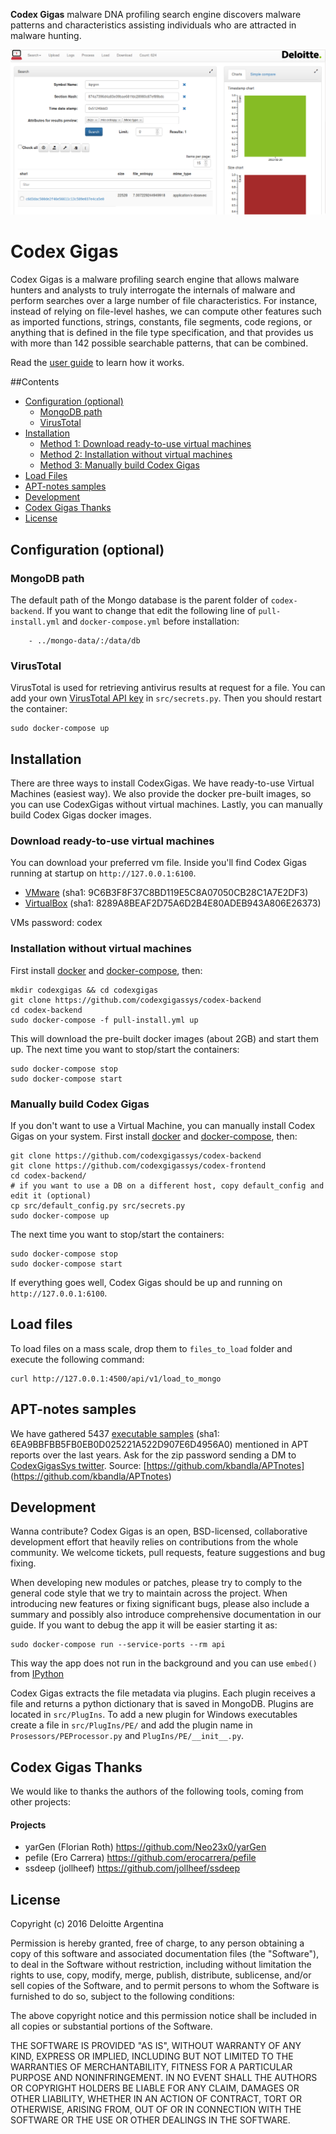 **Codex Gigas** malware DNA profiling search engine discovers malware patterns and characteristics assisting individuals who are attracted in malware hunting.

![img](doc/47-preview.png?raw=true) 

# Codex Gigas
Codex Gigas is a malware profiling search engine that allows malware hunters and analysts to truly interrogate the internals of malware and perform searches over a large number of file characteristics. For instance, instead of relying on file-level hashes, we can compute other features such as imported functions, strings, constants, file segments, code regions, or anything that is defined in the file type specification, and that provides us with more than 142 possible searchable patterns, that can be combined.

Read the [user guide](doc/user-guide.md) to learn how it works.

##Contents
* [Configuration (optional)](#configuration-optional)
    * [MongoDB path](#mongodb-path)
    * [VirusTotal](#virustotal)
* [Installation](#installation)
    * [Method 1: Download ready-to-use virtual machines](#download-ready-to-use-virtual-machines)
    * [Method 2: Installation without virtual machines](#installation-without-virtual-machines)
    * [Method 3: Manually build Codex Gigas](#manually-build-codex-gigas)
* [Load Files](#load-files)
* [APT-notes samples](#apt-notes-samples)
* [Development](#development)
* [Codex Gigas Thanks](#codex-gigas-thanks)
* [License](#license)


## Configuration (optional)
### MongoDB path
The default path of the Mongo database is the parent folder of ```codex-backend```. If you want to change that edit the following line of ```pull-install.yml``` and ```docker-compose.yml``` before installation:
```
    - ../mongo-data/:/data/db
```

### VirusTotal
VirusTotal is used for retrieving antivirus results at request for a file. You can add your own [VirusTotal API key](https://www.virustotal.com/es-ar/documentation/public-api/) in ```src/secrets.py```. Then you should restart the container:
```
sudo docker-compose up
```
## Installation
There are three ways to install CodexGigas. We have ready-to-use Virtual Machines (easiest way). We also provide the docker pre-built images, so you can use CodexGigas without virtual machines. Lastly, you can manually build Codex Gigas docker images.
### Download ready-to-use virtual machines
You can download your preferred vm file. Inside you'll find Codex Gigas running at startup on ```http://127.0.0.1:6100```.
* [VMware](https://www.dropbox.com/s/9qn13x9d8eegpgr/codex_vmware.zip?dl=0) (sha1: 9C6B3F8F37C8BD119E5C8A07050CB28C1A7E2DF3)
* [VirtualBox](https://www.dropbox.com/s/a6hxhkjpa8a3ek0/codex_vtbox.ova?dl=0) (sha1: 8289A8BEAF2D75A6D2B4E80ADEB943A806E26373)

VMs password: codex

### Installation without virtual machines
First install [docker](https://www.docker.com) and [docker-compose](https://docs.docker.com/compose/), then:
```
mkdir codexgigas && cd codexgigas
git clone https://github.com/codexgigassys/codex-backend
cd codex-backend
sudo docker-compose -f pull-install.yml up
```
This will download the pre-built docker images (about 2GB) and start them up. 
The next time you want to stop/start the containers:
```
sudo docker-compose stop
sudo docker-compose start
```
### Manually build Codex Gigas 
If you don't want to use a Virtual Machine, you can manually install Codex Gigas on your system.
First install [docker](https://www.docker.com) and [docker-compose](https://docs.docker.com/compose/), then:
```
git clone https://github.com/codexgigassys/codex-backend
git clone https://github.com/codexgigassys/codex-frontend
cd codex-backend/
# if you want to use a DB on a different host, copy default_config and edit it (optional)
cp src/default_config.py src/secrets.py
sudo docker-compose up
```
The next time you want to stop/start the containers:
```
sudo docker-compose stop
sudo docker-compose start
```
If everything goes well, Codex Gigas should be up and running on ```http://127.0.0.1:6100```. 

## Load files
To load files on a mass scale, drop them to ```files_to_load``` folder and execute the following command:
```
curl http://127.0.0.1:4500/api/v1/load_to_mongo
```



## APT-notes samples
We have gathered 5437 [executable samples](https://www.dropbox.com/s/zhv2du99ehlmm24/APTnotes-Samples.zip?dl=0) (sha1: 6EA9BBFBB5FB0EB0D025221A522D907E6D4956A0)
mentioned in APT reports over the last years. Ask for the zip password sending a DM to [CodexGigasSys twitter](https://twitter.com/codexgigassys). Source:  [https://github.com/kbandla/APTnotes] (https://github.com/kbandla/APTnotes)

## Development
Wanna contribute? Codex Gigas is an open, BSD-licensed, collaborative development effort that heavily relies on contributions from the whole community. We welcome tickets, pull requests, feature suggestions and bug fixing.

When developing new modules or patches, please try to comply to the general code style that we try to maintain across the project. When introducing new features or fixing significant bugs, please also include a summary and possibly also introduce comprehensive documentation in our guide.
If you want to debug the app it will be easier starting it as:
```
sudo docker-compose run --service-ports --rm api
```
This way the app does not run in the background and you can use ```embed()``` from [IPython](https://en.wikipedia.org/wiki/IPython)

Codex Gigas extracts the file metadata via plugins. Each plugin receives a file and returns a python dictionary that is saved in MongoDB. Plugins are located in ```src/PlugIns```. To add a new plugin for Windows executables create a file in ```src/PlugIns/PE/``` and add the plugin name in ```Prosessors/PEProcessor.py``` and ```PlugIns/PE/__init__.py```. 

## Codex Gigas Thanks
We would like to thanks the authors of the following tools, coming from other projects:

#### Projects
* yarGen (Florian Roth)            https://github.com/Neo23x0/yarGen
* pefile (Ero Carrera)             https://github.com/erocarrera/pefile
* ssdeep (jollheef)                https://github.com/jollheef/ssdeep

## License
Copyright (c) 2016 Deloitte Argentina

Permission is hereby granted, free of charge, to any person obtaining a copy of this software and associated documentation files (the "Software"), to deal in the Software without restriction, including without limitation the rights to use, copy, modify, merge, publish, distribute, sublicense, and/or sell copies of the Software, and to permit persons to whom the Software is furnished to do so, subject to the following conditions:

The above copyright notice and this permission notice shall be included in all copies or substantial portions of the Software.

THE SOFTWARE IS PROVIDED "AS IS", WITHOUT WARRANTY OF ANY KIND, EXPRESS OR IMPLIED, INCLUDING BUT NOT LIMITED TO THE WARRANTIES OF MERCHANTABILITY, FITNESS FOR A PARTICULAR PURPOSE AND NONINFRINGEMENT. IN NO EVENT SHALL THE AUTHORS OR COPYRIGHT HOLDERS BE LIABLE FOR ANY CLAIM, DAMAGES OR OTHER LIABILITY, WHETHER IN AN ACTION OF CONTRACT, TORT OR OTHERWISE, ARISING FROM, OUT OF OR IN CONNECTION WITH THE SOFTWARE OR THE USE OR OTHER DEALINGS IN THE SOFTWARE.
